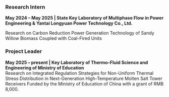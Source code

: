 ### **Research Intern**  
**May 2024 – May 2025 | State Key Laboratory of Multiphase Flow in Power Engineering & Yantai Longyuan Power Technology Co., Ltd.**  

Research on Carbon Reduction Power Generation Technology of Sandy Willow Biomass Coupled with Coal-Fired Units

### **Project Leader**
**May 2025 – present | Key Laboratory of Thermo-Fluid Science and Engineering of Ministry of Education**  
Research on Integrated Regulation Strategies for Non-Uniform Thermal Stress Distribution in Next-Generation High-Temperature Molten Salt Tower Receivers
Funded by the Ministry of Education of China with a grant of RMB 8,000.

